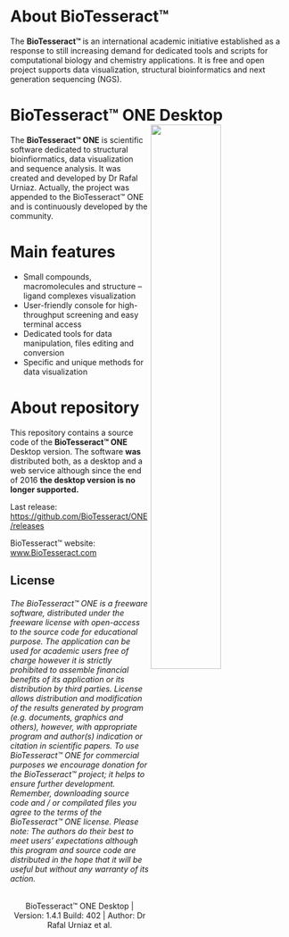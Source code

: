 # About BioTesseract™  

The <b>BioTesseract™ </b> is an international academic initiative established as a response to still increasing demand for dedicated tools and scripts for computational biology and chemistry applications. It is free and open project supports data visualization, structural bioinformatics and next generation sequencing (NGS).

# BioTesseract™ ONE Desktop <a href="https://cloud.githubusercontent.com/assets/17867916/17083857/b8ed576a-51a4-11e6-89c8-1d5a400473cf.png"><img src="https://cloud.githubusercontent.com/assets/17867916/17083857/b8ed576a-51a4-11e6-89c8-1d5a400473cf.png" align="right" width="50%"></a>

The <b>BioTesseract™ ONE</b> is scientific software dedicated to structural bioinfiormatics, data visualization and sequence analysis. It was created and developed by Dr Rafal Urniaz. Actually, the project was appended to the BioTesseract™ ONE and is continuously developed by the community. 

# Main features
* Small compounds, macromolecules and structure – ligand complexes visualization
* User-friendly console for high-throughput screening and easy terminal access
* Dedicated tools for data manipulation, files editing and conversion
* Specific and unique methods for data visualization

# About repository

This repository contains a source code of the <b>BioTesseract™ ONE </b>Desktop version. The software <b>was</b> distributed both, as a desktop and a web service although since the end of 2016 <b>the desktop version is no longer supported.</b>  

Last release: https://github.com/BioTesseract/ONE/releases

BioTesseract™ website: www.BioTesseract.com

## License
###### The BioTesseract™ ONE is a freeware software, distributed under the freeware license with open-access to the source code for educational purpose. The application can be used for academic users free of charge however it is strictly prohibited to assemble financial benefits of its application or its distribution by third parties. License allows distribution and modification of the results generated by program (e.g. documents, graphics and others), however, with appropriate program and author(s) indication or citation in scientific papers. To use BioTesseract™ ONE for commercial purposes we encourage donation for the BioTesseract™ project; it helps to ensure further development. Remember, downloading source code and / or compilated files you agree to the terms of the BioTesseract™ ONE license. Please note: The authors do their best to meet users’ expectations although this program and source code are distributed in the hope that it will be useful but without any warranty of its action.

<div align="center" style="bottom: 60px; ">
BioTesseract™ ONE Desktop | Version: 1.4.1 Build: 402 | Author: Dr Rafal Urniaz et al.
</div>
